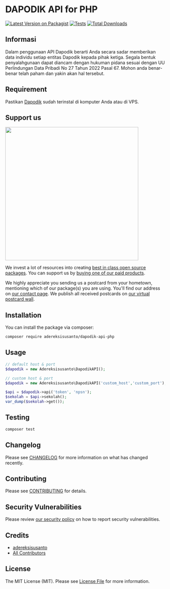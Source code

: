 # DAPODIK API for PHP

[![Latest Version on Packagist](https://img.shields.io/packagist/v/adereksisusanto/dapodik-api-php.svg?style=flat-square)](https://packagist.org/packages/adereksisusanto/dapodik-api-php)
[![Tests](https://img.shields.io/github/actions/workflow/status/adereksisusanto/dapodik-api-php/run-tests.yml?branch=main&label=tests&style=flat-square)](https://github.com/adereksisusanto/dapodik-api-php/actions/workflows/run-tests.yml)
[![Total Downloads](https://img.shields.io/packagist/dt/adereksisusanto/dapodik-api-php.svg?style=flat-square)](https://packagist.org/packages/adereksisusanto/dapodik-api-php)

## Informasi
Dalam penggunaan API Dapodik berarti Anda secara sadar memberikan data individu setiap entitas Dapodik kepada pihak ketiga. Segala bentuk penyalahgunaan dapat diancam dengan hukuman pidana sesuai dengan UU Perlindungan Data Pribadi No 27 Tahun 2022 Pasal 67. Mohon anda benar-benar telah paham dan yakin akan hal tersebut.

## Requirement
Pastikan [Dapodik](https://dapo.kemdikbud.go.id/unduhan) sudah terinstal di komputer Anda atau di VPS.

## Support us

[<img src="https://github-ads.s3.eu-central-1.amazonaws.com/dapodik-api-php.jpg?t=1" width="419px" />](https://spatie.be/github-ad-click/dapodik-api-php)

We invest a lot of resources into creating [best in class open source packages](https://spatie.be/open-source). You can support us by [buying one of our paid products](https://spatie.be/open-source/support-us).

We highly appreciate you sending us a postcard from your hometown, mentioning which of our package(s) you are using. You'll find our address on [our contact page](https://spatie.be/about-us). We publish all received postcards on [our virtual postcard wall](https://spatie.be/open-source/postcards).

## Installation

You can install the package via composer:

```bash
composer require adereksisusanto/dapodik-api-php
```

## Usage

```php
// default host & port
$dapodik = new Adereksisusanto\DapodikAPI();

// custom host & port
$dapodik = new Adereksisusanto\DapodikAPI('custom_host','custom_port');

$api = $dapodik->api('token', 'npsn');
$sekolah = $api->sekolah();
var_dump($sekolah->get());
```

## Testing

```bash
composer test
```

## Changelog

Please see [CHANGELOG](CHANGELOG.md) for more information on what has changed recently.

## Contributing

Please see [CONTRIBUTING](https://github.com/spatie/.github/blob/main/CONTRIBUTING.md) for details.

## Security Vulnerabilities

Please review [our security policy](../../security/policy) on how to report security vulnerabilities.

## Credits

- [adereksisusanto](https://github.com/adereksisusanto)
- [All Contributors](../../contributors)

## License

The MIT License (MIT). Please see [License File](LICENSE.md) for more information.
